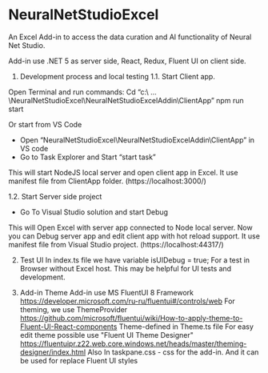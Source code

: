 # NeuralNetStudioExcel
An Excel Add-in to access the data curation and AI functionality of Neural Net Studio.

Add-in use .NET 5 as server side, React, Redux, Fluent UI on client side.  

1. Development process and local testing
1.1. Start Client app.

Open Terminal and run commands:
    Cd  “c:\ … \NeuralNetStudioExcel\NeuralNetStudioExcelAddin\ClientApp”
    npm run start

Or start from VS Code
- Open “NeuralNetStudioExcel\NeuralNetStudioExcelAddin\ClientApp” in VS code
- Go to Task Explorer and Start “start task”

This will start NodeJS local server and open client app in Excel.
It use manifest file from ClientApp folder. (https://localhost:3000/)

1.2. Start Server side project

- Go To Visual Studio solution and start Debug

This will Open Excel with server app connected to Node local server.
Now you can Debug server app and edit client app with hot reload support.
It use manifest file from Visual Studio project. (https://localhost:44317/)


2. Test UI
In index.ts file we have variable 
isUIDebug = true; 
For a test in Browser without Excel host. This may be helpful for UI tests and development.

1. Add-in Theme 
Add-in use MS FluentUI 8 Framework  https://developer.microsoft.com/ru-ru/fluentui#/controls/web
For theming, we use  ThemeProvider https://github.com/microsoft/fluentui/wiki/How-to-apply-theme-to-Fluent-UI-React-components
Theme-defined in Theme.ts file 
For easy edit theme possible use "Fluent UI Theme Designer" https://fluentuipr.z22.web.core.windows.net/heads/master/theming-designer/index.html
Also In taskpane.css - css for the add-in. And it can be used for replace Fluent UI styles

